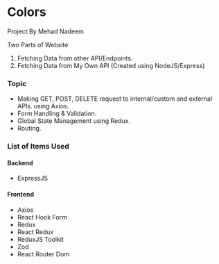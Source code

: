 # Colors

Project By Mehad Nadeem

Two Parts of Website

1. Fetching Data from other API/Endpoints.
2. Fetching Data from My Own API (Created using NodeJS/Express)

### Topic

- Making GET, POST, DELETE request to internal/custom and external APIs. using Axios.
- Form Handling & Validation.
- Global State Management using Redux.
- Routing.

### List of Items Used

#### Backend

- ExpressJS

#### Frontend

- Axios
- React Hook Form
- Redux
- React Redux
- ReduxJS Toolkit
- Zod
- React Router Dom
